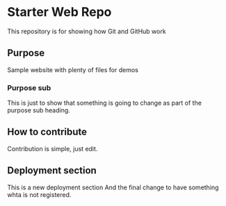 # Starter Web Repo

This repository is for showing how Git and GitHub work

## Purpose

Sample website with plenty of files for demos

### Purpose sub

This is just to show that something is going to change as part of the purpose sub heading.

## How to contribute

Contribution is simple, just edit.


## Deployment section
This is a new deployment section
And the final change to have something whta is not registered.
